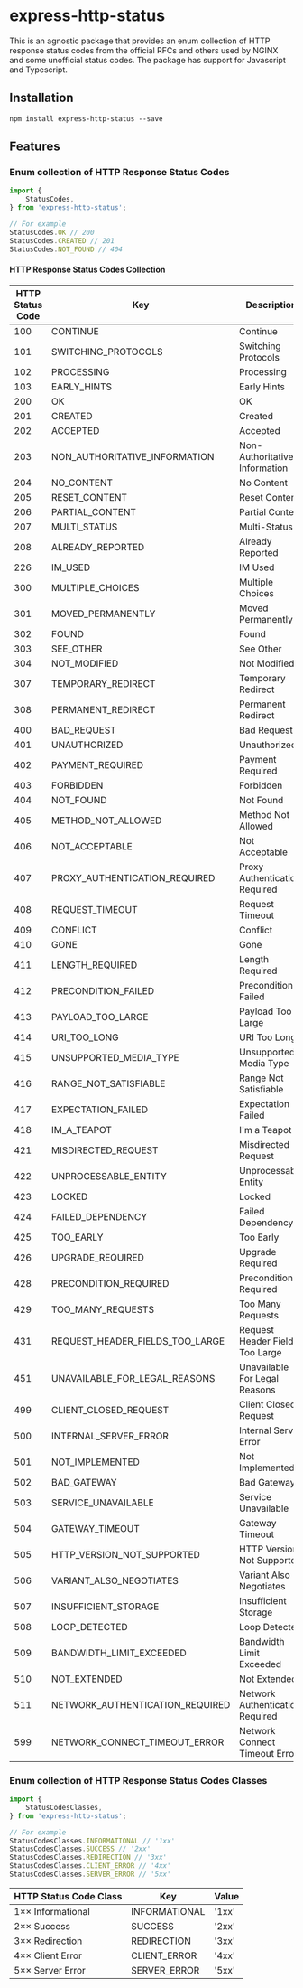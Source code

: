 # express-http-status

This is an agnostic package that provides an enum collection of HTTP response status codes from the official RFCs and others used by NGINX and some unofficial status codes. The package has support for Javascript and Typescript.

## Installation

```console
npm install express-http-status --save
```

## Features

### Enum collection of HTTP Response Status Codes

```javascript
import {
	StatusCodes,
} from 'express-http-status';

// For example
StatusCodes.OK // 200
StatusCodes.CREATED // 201
StatusCodes.NOT_FOUND // 404
```

#### HTTP Response Status Codes Collection

<!-- HTTP_RESPONSE_STATUS_CODES_MARKDOWN_TABLE:START -->
| HTTP Status Code | Key                             | Description                     | Origin      |
| ---------------- | ------------------------------- | ------------------------------- | ----------- |
| 100              | CONTINUE                        | Continue                        | RFC7231     |
| 101              | SWITCHING_PROTOCOLS             | Switching Protocols             | RFC7231     |
| 102              | PROCESSING                      | Processing                      | RFC2518     |
| 103              | EARLY_HINTS                     | Early Hints                     | RFC8297     |
| 200              | OK                              | OK                              | RFC7231     |
| 201              | CREATED                         | Created                         | RFC7231     |
| 202              | ACCEPTED                        | Accepted                        | RFC7231     |
| 203              | NON_AUTHORITATIVE_INFORMATION   | Non-Authoritative Information   | RFC7231     |
| 204              | NO_CONTENT                      | No Content                      | RFC7231     |
| 205              | RESET_CONTENT                   | Reset Content                   | RFC7231     |
| 206              | PARTIAL_CONTENT                 | Partial Content                 | RFC7233     |
| 207              | MULTI_STATUS                    | Multi-Status                    | RFC2518     |
| 208              | ALREADY_REPORTED                | Already Reported                | RFC5842     |
| 226              | IM_USED                         | IM Used                         | RFC3229     |
| 300              | MULTIPLE_CHOICES                | Multiple Choices                | RFC7231     |
| 301              | MOVED_PERMANENTLY               | Moved Permanently               | RFC7231     |
| 302              | FOUND                           | Found                           | RFC7231     |
| 303              | SEE_OTHER                       | See Other                       | RFC7231     |
| 304              | NOT_MODIFIED                    | Not Modified                    | RFC7232     |
| 307              | TEMPORARY_REDIRECT              | Temporary Redirect              | RFC7231     |
| 308              | PERMANENT_REDIRECT              | Permanent Redirect              | RFC7538     |
| 400              | BAD_REQUEST                     | Bad Request                     | RFC7231     |
| 401              | UNAUTHORIZED                    | Unauthorized                    | RFC7235     |
| 402              | PAYMENT_REQUIRED                | Payment Required                | RFC7231     |
| 403              | FORBIDDEN                       | Forbidden                       | RFC7231     |
| 404              | NOT_FOUND                       | Not Found                       | RFC7231     |
| 405              | METHOD_NOT_ALLOWED              | Method Not Allowed              | RFC7231     |
| 406              | NOT_ACCEPTABLE                  | Not Acceptable                  | RFC7231     |
| 407              | PROXY_AUTHENTICATION_REQUIRED   | Proxy Authentication Required   | RFC7235     |
| 408              | REQUEST_TIMEOUT                 | Request Timeout                 | RFC7231     |
| 409              | CONFLICT                        | Conflict                        | RFC7231     |
| 410              | GONE                            | Gone                            | RFC7231     |
| 411              | LENGTH_REQUIRED                 | Length Required                 | RFC7231     |
| 412              | PRECONDITION_FAILED             | Precondition Failed             | RFC7232     |
| 413              | PAYLOAD_TOO_LARGE               | Payload Too Large               | RFC7231     |
| 414              | URI_TOO_LONG                    | URI Too Long                    | RFC7231     |
| 415              | UNSUPPORTED_MEDIA_TYPE          | Unsupported Media Type          | RFC7231     |
| 416              | RANGE_NOT_SATISFIABLE           | Range Not Satisfiable           | RFC7233     |
| 417              | EXPECTATION_FAILED              | Expectation Failed              | RFC7231     |
| 418              | IM_A_TEAPOT                     | I'm a Teapot                    | RFC2324     |
| 421              | MISDIRECTED_REQUEST             | Misdirected Request             | RFC7540     |
| 422              | UNPROCESSABLE_ENTITY            | Unprocessable Entity            | RFC2518     |
| 423              | LOCKED                          | Locked                          | RFC2518     |
| 424              | FAILED_DEPENDENCY               | Failed Dependency               | RFC2518     |
| 425              | TOO_EARLY                       | Too Early                       | RFC8470     |
| 426              | UPGRADE_REQUIRED                | Upgrade Required                | RFC7231     |
| 428              | PRECONDITION_REQUIRED           | Precondition Required           | RFC6585     |
| 429              | TOO_MANY_REQUESTS               | Too Many Requests               | RFC6585     |
| 431              | REQUEST_HEADER_FIELDS_TOO_LARGE | Request Header Fields Too Large | RFC6585     |
| 451              | UNAVAILABLE_FOR_LEGAL_REASONS   | Unavailable For Legal Reasons   | RFC7725     |
| 499              | CLIENT_CLOSED_REQUEST           | Client Closed Request           | NGINX       |
| 500              | INTERNAL_SERVER_ERROR           | Internal Server Error           | RFC7231     |
| 501              | NOT_IMPLEMENTED                 | Not Implemented                 | RFC7231     |
| 502              | BAD_GATEWAY                     | Bad Gateway                     | RFC7231     |
| 503              | SERVICE_UNAVAILABLE             | Service Unavailable             | RFC7231     |
| 504              | GATEWAY_TIMEOUT                 | Gateway Timeout                 | RFC7231     |
| 505              | HTTP_VERSION_NOT_SUPPORTED      | HTTP Version Not Supported      | RFC7231     |
| 506              | VARIANT_ALSO_NEGOTIATES         | Variant Also Negotiates         | RFC2295     |
| 507              | INSUFFICIENT_STORAGE            | Insufficient Storage            | RFC2518     |
| 508              | LOOP_DETECTED                   | Loop Detected                   | RFC5842     |
| 509              | BANDWIDTH_LIMIT_EXCEEDED        | Bandwidth Limit Exceeded        | No Official |
| 510              | NOT_EXTENDED                    | Not Extended                    | RFC2774     |
| 511              | NETWORK_AUTHENTICATION_REQUIRED | Network Authentication Required | RFC6585     |
| 599              | NETWORK_CONNECT_TIMEOUT_ERROR   | Network Connect Timeout Error   | No Official |
<!-- HTTP_RESPONSE_STATUS_CODES_MARKDOWN_TABLE:START -->

### Enum collection of HTTP Response Status Codes Classes

```javascript
import {
	StatusCodesClasses,
} from 'express-http-status';

// For example
StatusCodesClasses.INFORMATIONAL // '1xx'
StatusCodesClasses.SUCCESS // '2xx'
StatusCodesClasses.REDIRECTION // '3xx'
StatusCodesClasses.CLIENT_ERROR // '4xx'
StatusCodesClasses.SERVER_ERROR // '5xx'
```

<!-- HTTP_RESPONSE_STATUS_CODES_CLASSES_MARKDOWN_TABLE:START -->
| HTTP Status Code Class | Key           | Value |
| ---------------------- | ------------- | ----- |
| 1×× Informational      | INFORMATIONAL | '1xx' |
| 2×× Success            | SUCCESS       | '2xx' |
| 3×× Redirection        | REDIRECTION   | '3xx' |
| 4×× Client Error       | CLIENT_ERROR  | '4xx' |
| 5×× Server Error       | SERVER_ERROR  | '5xx' |
<!-- HTTP_RESPONSE_STATUS_CODES_CLASSES_MARKDOWN_TABLE:END -->